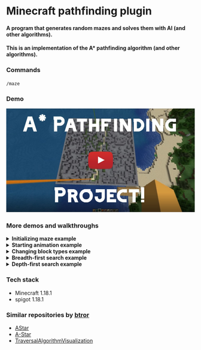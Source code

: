 # Minecraft pathfinding plugin

#### A program that generates random mazes and solves them with AI (and other algorithms).

#### This is an implementation of the A* pathfinding algorithm (and other algorithms).


### Commands
<code>/maze</code>

### Demo
[![I made an AI in Minecraft | A* pathfinding](Resources/thumbnail.jpg)](https://www.youtube.com/watch?v=Xl7rD66Rv3g "I made an AI in Minecraft | A* pathfinding")

### More demos and walkthroughs
<details>
<summary><b>Initializing maze example</b></summary>
<br>
Creating a Maze and ControlPlatform object...
<br>
<br>
<code>/maze astar2d 30 50</code>
<br>
<br>
<img src="Resources/part1.gif" width="550" height="330">
</details>

<details>
<summary><b>Starting animation example</b></summary>
<br>
Watching the algorithm solve the maze...
<br>
<br>
<img src="Resources/part2.gif" width="550" height="330">
</details>

<details>
<summary><b>Changing block types example</b></summary>
<br>
Editing the block types used to create the maze and animations...
<br>
<br>
<img src="Resources/part3.gif" width="550" height="330">
</details>

<details>
<summary><b>Breadth-first search example</b></summary>
<br>
Creating a maze object utilizing BFS...
<br>
<br>
<code>/maze bfs2d 30 40</code>
<br>
<br>
<img src="Resources/part4.gif" width="550" height="330">
</details>

<details>
<summary><b>Depth-first search example</b></summary>
<br>
Creating a maze object utilizing DFS...
<br>
<br>
<code>/maze dfs2d 40 20</code>
<br>
<br>
<img src="Resources/part5.gif" width="550" height="330">
</details>


### Tech stack
- Minecraft 1.18.1
- spigot 1.18.1


### Similar repositories by <a href="https://github.com/btror/AStar">btror</a>
- <a href="https://github.com/btror/AStar">AStar</a>
- <a href="https://github.com/btror/A-Star">A-Star</a>
- <a href="https://github.com/btror/TraversalAlgorithmVisualization">TraversalAlgorithmVisualization</a>
